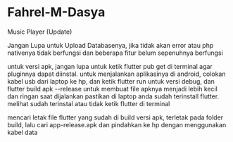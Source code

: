 # Fahrel-M-Dasya
Music Player (Update)

Jangan Lupa untuk Upload Databasenya, jika tidak akan error atau php nativenya tidak berfungsi dan beberapa fitur belum sepenuhnya berfungsi

untuk versi apk, jangan lupa untuk ketik flutter pub get di terminal agar pluginnya dapat diinstal. untuk menjalankan aplikasinya di android, colokan kabel usb dari laptop ke hp, dan ketik flutter run untuk versi debug, dan flutter build apk --release untuk membuat file apknya menjadi lebih kecil dan ringan saat dijalankan
pastikan di laptop anda sudah terinstall flutter. melihat sudah terinstal atau tidak ketik flutter di terminal 

mencari letak file flutter yang sudah di build versi apk, terletak pada folder build, lalu cari app-release.apk dan pindahkan ke hp dengan menggunakan kabel data
